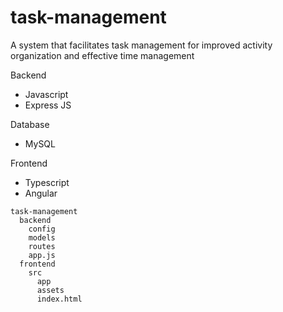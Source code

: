 # task-management
A system that facilitates task management for improved activity organization and effective time management

Backend
  - Javascript
  - Express JS

Database
  - MySQL

Frontend
  - Typescript
  - Angular

```
task-management
  backend
    config
    models
    routes
    app.js
  frontend
    src
      app
      assets
      index.html
```

